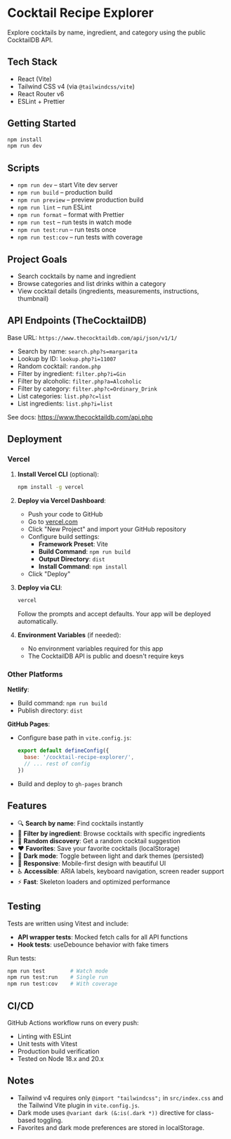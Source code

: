 # Cocktail Recipe Explorer

Explore cocktails by name, ingredient, and category using the public CocktailDB API.

## Tech Stack
- React (Vite)
- Tailwind CSS v4 (via `@tailwindcss/vite`)
- React Router v6
- ESLint + Prettier

## Getting Started
```bash
npm install
npm run dev
```

## Scripts
- `npm run dev` – start Vite dev server
- `npm run build` – production build
- `npm run preview` – preview production build
- `npm run lint` – run ESLint
- `npm run format` – format with Prettier
- `npm run test` – run tests in watch mode
- `npm run test:run` – run tests once
- `npm run test:cov` – run tests with coverage

## Project Goals
- Search cocktails by name and ingredient
- Browse categories and list drinks within a category
- View cocktail details (ingredients, measurements, instructions, thumbnail)

## API Endpoints (TheCocktailDB)
Base URL: `https://www.thecocktaildb.com/api/json/v1/1/`

- Search by name: `search.php?s=margarita`
- Lookup by ID: `lookup.php?i=11007`
- Random cocktail: `random.php`
- Filter by ingredient: `filter.php?i=Gin`
- Filter by alcoholic: `filter.php?a=Alcoholic`
- Filter by category: `filter.php?c=Ordinary_Drink`
- List categories: `list.php?c=list`
- List ingredients: `list.php?i=list`

See docs: https://www.thecocktaildb.com/api.php

## Deployment

### Vercel

1. **Install Vercel CLI** (optional):
   ```bash
   npm install -g vercel
   ```

2. **Deploy via Vercel Dashboard**:
   - Push your code to GitHub
   - Go to [vercel.com](https://vercel.com)
   - Click "New Project" and import your GitHub repository
   - Configure build settings:
     - **Framework Preset**: Vite
     - **Build Command**: `npm run build`
     - **Output Directory**: `dist`
     - **Install Command**: `npm install`
   - Click "Deploy"

3. **Deploy via CLI**:
   ```bash
   vercel
   ```

   Follow the prompts and accept defaults. Your app will be deployed automatically.

4. **Environment Variables** (if needed):
   - No environment variables required for this app
   - The CocktailDB API is public and doesn't require keys

### Other Platforms

**Netlify**:
- Build command: `npm run build`
- Publish directory: `dist`

**GitHub Pages**:
- Configure base path in `vite.config.js`:
  ```js
  export default defineConfig({
    base: '/cocktail-recipe-explorer/',
    // ... rest of config
  })
  ```
- Build and deploy to `gh-pages` branch

## Features

- 🔍 **Search by name**: Find cocktails instantly
- 🍹 **Filter by ingredient**: Browse cocktails with specific ingredients
- 🎲 **Random discovery**: Get a random cocktail suggestion
- ❤️ **Favorites**: Save your favorite cocktails (localStorage)
- 🌙 **Dark mode**: Toggle between light and dark themes (persisted)
- 📱 **Responsive**: Mobile-first design with beautiful UI
- ♿ **Accessible**: ARIA labels, keyboard navigation, screen reader support
- ⚡ **Fast**: Skeleton loaders and optimized performance

## Testing

Tests are written using Vitest and include:
- **API wrapper tests**: Mocked fetch calls for all API functions
- **Hook tests**: useDebounce behavior with fake timers

Run tests:
```bash
npm run test        # Watch mode
npm run test:run    # Single run
npm run test:cov    # With coverage
```

## CI/CD

GitHub Actions workflow runs on every push:
- Linting with ESLint
- Unit tests with Vitest
- Production build verification
- Tested on Node 18.x and 20.x

## Notes
- Tailwind v4 requires only `@import "tailwindcss";` in `src/index.css` and the Tailwind Vite plugin in `vite.config.js`.
- Dark mode uses `@variant dark (&:is(.dark *))` directive for class-based toggling.
- Favorites and dark mode preferences are stored in localStorage.
